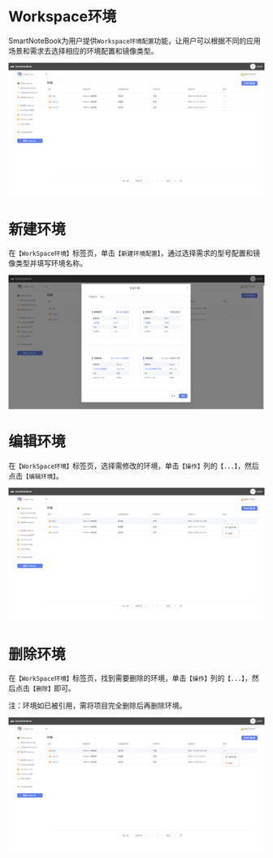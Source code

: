 # Workspace环境

SmartNoteBook为用户提供`Workspace环境配置`功能，让用户可以根据不同的应用场景和需求去选择相应的环境配置和镜像类型。

![](/assets/hj.png)

# 新建环境

在`【WorkSpace环境】`标签页，单击`【新建环境配置】`，通过选择需求的型号配置和镜像类型并填写环境名称。

![](/assets/xjhj.png)


# 编辑环境

在`【WorkSpace环境】`标签页，选择需修改的环境，单击`【操作】`列的`【...】`，然后点击`【编辑环境】`。

![](/assets/bjhj.png)


# 删除环境

在`【WorkSpace环境】`标签页，找到需要删除的环境，单击`【操作】`列的`【...】`，然后点击`【删除】`即可。

注：环境如已被引用，需将项目完全删除后再删除环境。

![](/assets/schj.png)

